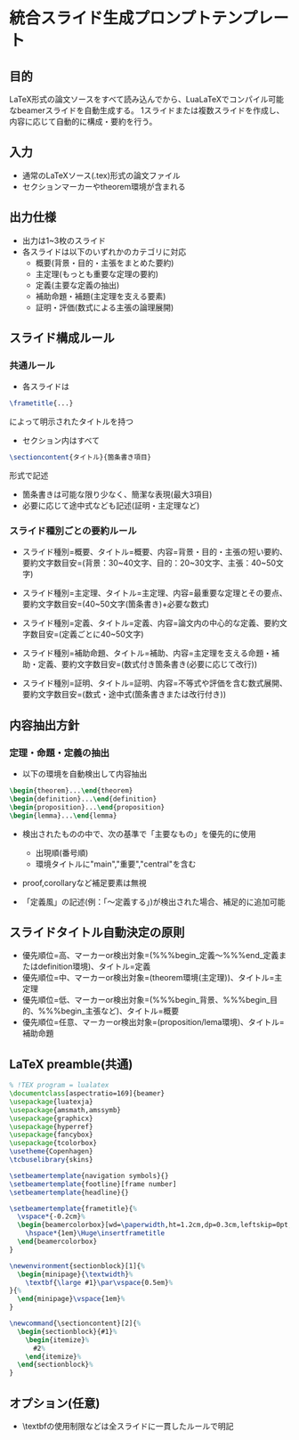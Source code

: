 # 統合スライド生成プロンプトテンプレート

## 目的
LaTeX形式の論文ソースをすべて読み込んでから、LuaLaTeXでコンパイル可能なbeamerスライドを自動生成する。
1スライドまたは複数スライドを作成し、内容に応じて自動的に構成・要約を行う。

## 入力
- 通常のLaTeXソース(.tex)形式の論文ファイル
- セクションマーカーやtheorem環境が含まれる

## 出力仕様
- 出力は1~3枚のスライド
- 各スライドは以下のいずれかのカテゴリに対応
  - 概要(背景・目的・主張をまとめた要約)
  - 主定理(もっとも重要な定理の要約)
  - 定義(主要な定義の抽出)
  - 補助命題・補題(主定理を支える要素)
  - 証明・評価(数式による主張の論理展開)

## スライド構成ルール
### 共通ルール
  - 各スライドは
  ```tex
  \frametitle{...}
  ```
  によって明示されたタイトルを持つ

  - セクション内はすべて
  ```tex
  \sectioncontent{タイトル}{箇条書き項目}
  ```
  形式で記述

  - 箇条書きは可能な限り少なく、簡潔な表現(最大3項目)
  - 必要に応じて途中式なども記述(証明・主定理など)

### スライド種別ごとの要約ルール
  - スライド種別=概要、タイトル=概要、内容=背景・目的・主張の短い要約、要約文字数目安=(背景：30~40文字、目的：20~30文字、主張：40~50文字)

  - スライド種別=主定理、タイトル=主定理、内容=最重要な定理とその要点、要約文字数目安=(40~50文字(箇条書き)+必要な数式)

  - スライド種別=定義、タイトル=定義、内容=論文内の中心的な定義、要約文字数目安=(定義ごとに40~50文字)

  - スライド種別=補助命題、タイトル=補助、内容=主定理を支える命題・補助・定義、要約文字数目安=(数式付き箇条書き(必要に応じて改行))

  - スライド種別=証明、タイトル=証明、内容=不等式や評価を含む数式展開、要約文字数目安=(数式・途中式(箇条書きまたは改行付き))

## 内容抽出方針
### 定理・命題・定義の抽出
  - 以下の環境を自動検出して内容抽出
  ```tex
  \begin{theorem}...\end{theorem}
  \begin{definition}...\end{definition}
  \begin{proposition}...\end{proposition}
  \begin{lemma}...\end{lemma}
  ```

  - 検出されたものの中で、次の基準で「主要なもの」を優先的に使用
    - 出現順(番号順)
    - 環境タイトルに"main","重要","central"を含む
  
  - proof,corollaryなど補足要素は無視
  - 「定義風」の記述(例：「～定義する」)が検出された場合、補足的に追加可能

## スライドタイトル自動決定の原則
- 優先順位=高、マーカーor検出対象=(%%%begin_定義～%%%end_定義またはdefinition環境)、タイトル=定義
- 優先順位=中、マーカーor検出対象=(theorem環境(主定理))、タイトル=主定理
- 優先順位=低、マーカーor検出対象=(%%%begin_背景、%%%begin_目的、%%%begin_主張など)、タイトル=概要
- 優先順位=任意、マーカーor検出対象=(proposition/lema環境)、タイトル=補助命題

## LaTeX preamble(共通)
```latex
% !TEX program = lualatex
\documentclass[aspectratio=169]{beamer}
\usepackage{luatexja}
\usepackage{amsmath,amssymb}
\usepackage{graphicx}
\usepackage{hyperref}
\usepackage{fancybox}
\usepackage{tcolorbox}
\usetheme{Copenhagen}
\tcbuselibrary{skins}

\setbeamertemplate{navigation symbols}{}
\setbeamertemplate{footline}[frame number]
\setbeamertemplate{headline}{}

\setbeamertemplate{frametitle}{%
  \vspace*{-0.2cm}%
  \begin{beamercolorbox}[wd=\paperwidth,ht=1.2cm,dp=0.3cm,leftskip=0pt,rightskip=0pt]{frametitle}
    \hspace*{1em}\Huge\insertframetitle
  \end{beamercolorbox}
}

\newenvironment{sectionblock}[1]{%
  \begin{minipage}{\textwidth}%
    \textbf{\large #1}\par\vspace{0.5em}%
}{%
  \end{minipage}\vspace{1em}%
}

\newcommand{\sectioncontent}[2]{%
  \begin{sectionblock}{#1}%
    \begin{itemize}%
      #2%
    \end{itemize}%
  \end{sectionblock}%
}
```
## オプション(任意)
- \textbfの使用制限などは全スライドに一貫したルールで明記
